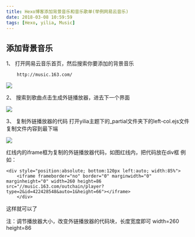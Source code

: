 ```yaml
---
title: Hexo博客添加背景音乐和音乐歌单(举例网易云音乐)
date: 2018-03-08 10:59:59
tags: [Hexo, yilia, Music]
---
```

## 添加背景音乐

1、 打开网易云音乐首页，然后搜索你要添加的背景音乐
<!--more-->
		http://music.163.com/

![](http://p3qhnc0eg.bkt.clouddn.com/%E7%BD%91%E6%98%93%E4%BA%91_%E5%A4%96%E9%93%BE%E6%AD%8C%E6%9B%B2.png)

2、 搜索到歌曲点击生成外链播放器，进去下一个界面

![](http://p3qhnc0eg.bkt.clouddn.com/%E7%BD%91%E6%98%93%E4%BA%91_%E5%A4%96%E9%93%BE2.png)

3、 复制外链播放器的代码
		打开yilia主题下的_partial文件夹下的left-col.ejs文件
		复制文件内容到最下端

![](http://p3qhnc0eg.bkt.clouddn.com/%E7%BD%91%E6%98%93%E4%B8%8E_%E5%A4%96%E9%93%BE3.png)

红线内的iframe框为复制的外链播放器代码，如图红线内，把代码放在div框
		例如：

    <div style="position:absolute; bottom:120px left:auto; width:85%">
		<iframe frameborder="no" border="0" marginwidth="0" marginheight="0" width=260 height=86 src="//music.163.com/outchain/player?type=2&id=422428548&auto=1&height=66"></iframe>
		</div>

这样就可以了

注：调节播放器大小，改变外链播放器的代码块，长度宽度即可
		width=260 height=86

